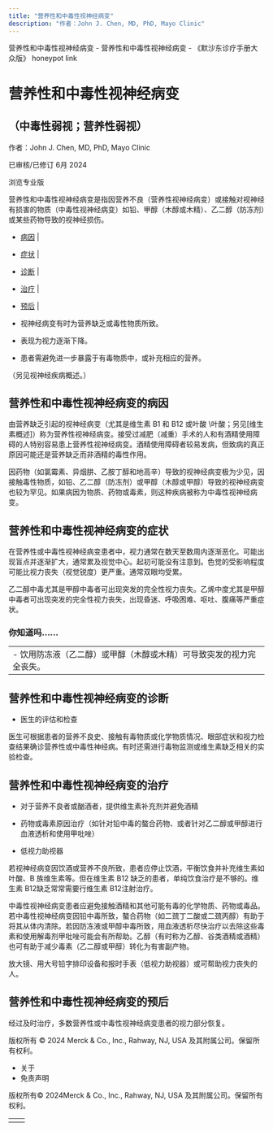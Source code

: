 ```yaml
---
title: "营养性和中毒性视神经病变"
description: "作者：John J. Chen, MD, PhD, Mayo Clinic"
---
```


﻿营养性和中毒性视神经病变 \- 营养性和中毒性视神经病变 \- 《默沙东诊疗手册大众版》 honeypot link

# 营养性和中毒性视神经病变

## （中毒性弱视；营养性弱视）

作者：John J. Chen, MD, PhD, Mayo Clinic

已审核/已修订 6月 2024

浏览专业版

营养性和中毒性视神经病变是指因营养不良（营养性视神经病变）或接触对视神经有损害的物质（中毒性视神经病变）如铅、甲醇（木醇或木精）、乙二醇（防冻剂）或某些药物导致的视神经损伤。

- [病因](#病因_v60042409_zh) \|
- [症状](#症状_v60042414_zh) \|
- [诊断](#诊断_v60042419_zh) \|
- [治疗](#治疗_v60042428_zh) \|
- [预后](#预后_v60042425_zh) \|

- 视神经病变有时为营养缺乏或毒性物质所致。

- 表现为视力逐渐下降。

- 患者需避免进一步暴露于有毒物质中，或补充相应的营养。


（另见视神经疾病概述。）

## 营养性和中毒性视神经病变的病因

由营养缺乏引起的视神经病变（尤其是维生素 B1 和 B12 或叶酸 \叶酸；另见[维生素概述\]）称为营养性视神经病变。接受过减肥（减重）手术的人和有酒精使用障碍的人特别容易患上营养性视神经病变。酒精使用障碍者较易发病，但致病的真正原因可能还是营养缺乏而非酒精的毒性作用。

因药物（如氯霉素、异烟肼、乙胺丁醇和地高辛）导致的视神经病变极为少见，因接触毒性物质，如铅、乙二醇（防冻剂）或甲醇（木醇或甲醇）导致的视神经病变也较为罕见。如果病因为物质、药物或毒素，则这种疾病被称为中毒性视神经病变。

## 营养性和中毒性视神经病变的症状

在营养性或中毒性视神经病变患者中，视力通常在数天至数周内逐渐恶化。可能出现盲点并逐渐扩大，通常累及视觉中心。起初可能没有注意到。色觉的受影响程度可能比视力丧失（视觉锐度）更严重。通常双眼均受累。

乙二醇中毒尤其是甲醇中毒者可出现突发的完全性视力丧失。乙烯中度尤其是甲醇中毒者可出现突发的完全性视力丧失，出现昏迷、呼吸困难、呕吐、腹痛等严重症状。

### 你知道吗……

|     |
| --- |
| - 饮用防冻液（乙二醇）或甲醇（木醇或木精）可导致突发的视力完全丧失。 |

## 营养性和中毒性视神经病变的诊断

- 医生的评估和检查


医生可根据患者的营养不良史、接触有毒物质或化学物质情况、眼部症状和视力检查结果确诊营养性或中毒性神经病。有时还需进行毒物监测或维生素缺乏相关的实验检查。

## 营养性和中毒性视神经病变的治疗

- 对于营养不良者或酗酒者，提供维生素补充剂并避免酒精

- 药物或毒素原因治疗（如针对铅中毒的螯合药物、或者针对乙二醇或甲醇进行血液透析和使用甲吡唑）

- 低视力助视器


若视神经病变因饮酒或营养不良所致，患者应停止饮酒，平衡饮食并补充维生素如叶酸、B 族维生素等。但在维生素 B12 缺乏的患者，单纯饮食治疗是不够的。维生素 B12缺乏常常需要行维生素 B12注射治疗。

中毒性视神经病变患者应避免接触酒精和其他可能有毒的化学物质、药物或毒品。若中毒性视神经病变因铅中毒所致，螯合药物（如二巯丁二酸或二巯丙醇）有助于将其从体内清除。若因防冻液或甲醇中毒所致，用血液透析尽快治疗以去除这些毒素和使用解毒剂甲吡唑可能会有所帮助。乙醇（有时称为乙醇、谷类酒精或酒精）也可有助于减少毒素（乙二醇或甲醇）转化为有害副产物。

放大镜、用大号铅字排印设备和报时手表（低视力助视器）或可帮助视力丧失的人。

## 营养性和中毒性视神经病变的预后

经过及时治疗，多数营养性或中毒性视神经病变患者的视力部分恢复。



版权所有 © 2024
Merck & Co., Inc., Rahway, NJ, USA 及其附属公司。保留所有权利。

- 关于
- 免责声明

版权所有© 2024Merck & Co., Inc., Rahway, NJ, USA 及其附属公司。保留所有权利。

|     |     |
| --- | --- |
|  |  |